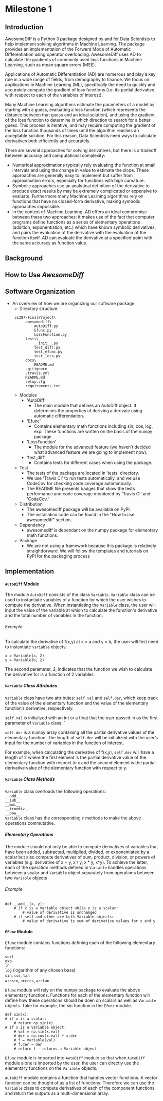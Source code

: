 Milestone 1
===========

## Introduction

AwesomeDiff is a Python 3 package designed by and for Data Scientists to help implement solving algorithms in Machine Learning. The package provides an implementation of the Forward Mode of Automatic Differentiation using operator overloading. AwesomeDiff uses AD to calculate the gradients of commonly used loss functions in Machine Learning, such as mean square errors (MSE).

Applications of Automatic Differentiation (AD) are numerous and play a key role in a wide range of fields, from demography to finance. We focus on applications in Machine Learning (ML), specifically the need to quickly and accurately compute the gradient of loss functions (i.e. its partial derivative with respect to each of the variables of interest).

Many Machine Learning algorithms estimate the parameters of a model by starting with a guess, evaluating a loss function (which represents the distance between that guess and an ideal solution), and using the gradient of the loss function to determine in which direction to search for a better guess. This process is iterative, and may require computing the gradient of the loss function thousands of times until the algorithm reaches an acceptable solution. For this reason, Data Scientists need ways to calculate derivatives both efficiently and accurately.

There are several approaches for solving derivatives, but there is a tradeoff between accuracy and computational complexity:
- Numerical approximations typically rely evaluating the function at small intervals and using the change in value to estimate the slope. These approaches are generally easy to implement but suffer from approximation errors, especially for functions with high curvature.
- Symbolic approaches use an analytical definition of the derivative to produce exact results by may be extremely complicated or expensive to evaluate. Furthermore many Machine Learning algorithms rely on functions that have no closed-form derivative, making symbolic approaches impossible.
- In the context of Machine Learning, AD offers an ideal compromise between these two approaches: it makes use of the fact that computer programs define functions as a series of elementary operations (addition, exponentiation, etc.) which have known symbolic derivatives, and pairs the evaluation of the derivative with the evaluation of the function itself. AD can evaluate the derivative at a specified point with the same accuracy as function value.


## Background


## How to Use *AwesomeDiff*


## Software Organization
- An overview of how we are organizing our software package. 
  * Directory structure  
  ```
   cs207-FinalProject\
        awesomediff\
            AutoDiff.py
            Efunc.py
            LossFunction.py
        tests\
            __init__.py
            test_diff.py
            test_efunc.py
            test_loss.py
        docs\
            README.md
        .gitignore
        .travis.yml
        README.md
        setup.cfg
        requirements.txt
  ```
  * Modules
    - 'AutoDiff'
      - The main module that defines an AutoDiff object. It determines the properties of deriving a derivate using automatic differentiation.
    - 'Efunc'
      - Contains elementary math functions including sin, cos, log, exp. These functions are written on the basis of the numpy package.
    - 'LossFunction'
      - The module for the advanced feature (we haven’t decided what advanced feature we are going to implement now).
    - 'test_diff'
      - Contains tests for different cases when using the package.  
  * Test
    - The tests of the package are located in 'tests' directory.
    - We use 'Travis CI' to run tests automatically, and we use CodeCov for checking code coverage automatically.
    - The README file presents badges that show the tests performance and code coverage monitored by 'Travis CI' and 'CodeCov.'
  * Distribution  
    - The awesomediff package will be available on PyPI.
    - The installation code can be found in the "How to use awesomediff" section.
  * Dependency
    - awesomediff is dependant on the numpy package for elementary math functions.
  * Package
    - We are not using a framework because this package is relatively straightforward. We will follow the templates and tutorials on PyPI for the packaging process

## Implementation

#### `AutoDiff` Module
The module `AutoDiff` consists of the class `Variable`. `Variable` class can be used to instantiate variables of a function for which the user wishes to compute the derivative. When instantiating the `Variable` class, the user will input the value of the variable at which to calculate the function's derivative and the total number of variables in the function.

###### Example
To calculate the derivative of f(x,y) at x = a and y = b, the user will first need to instantiate `Variable` objects. 

```
x = Variable(a, 2)
y = Variable(b, 2)
```
The second parameter, 2, indicates that the function we wish to calculate the derivative for is a function of 2 variables. 


##### `Variable` Class Attributes
`Variable` class have two attributes: `self.val` and `self.der`, which keep track of the value of the elementary function and the value of the elementary function’s derivative, respectively. 

`self.val` is initialized with an int or a float that the user passed in as the first parameter of `Variable` class. ` 

`self.der` is a numpy array containing all the partial derivative values of the elementary function. The length of `self.der` will be initialized with the user’s input for the number of variables in the function of interest. 

For example, when calculating the derivative of f(x,y), `self.der` will have a length of 2 where the first element is the partial derivative value of the elementary function with respect to x and the second element is the partial derivative value of the elementary function with respect to y.

##### `Variable` Class Methods
`Variable` class overloads the following operations:  
`__add__`  
`__sub__`  
`__mul__`  
`__truediv__`  
`__pow__`  
`Variable` class has the corresponding `r` methods to make the above operations commutative.   


##### Elementary Operations
The module should not only be able to compute derivatives of variables that have been added, subtracted, multiplied, divided, or exponentiated by a scalar but also compute derivatives of sum, product, division, or powers of variables (e.g. derivative of x + y, x / y, x * y, x^y). To achieve the latter, each of the operation methods defined in `Variable` handles operations between a scalar and `Variable` object separately from operations between two `Variable` objects

###### Example
```
def __add__(x, y):
	# if x is a Variable object while y is a scalar:
		# value of derivative is unchanged
	# if self and other are both Variable objects:
		# value of derivative is sum of derivative values for x and y 
```

#### `EFunc` Module
`Efunc` module contains functions defining each of the following elementary functions:  

`sqrt`  
`exp`  
`ln`  
`log` (logarithm of any chosen base)  
`sin`, `cos`, `tan`  
`arcsin`, `arccos`, `arctan`  

`Efunc` module will rely on the numpy package to evaluate the above elementary functions. Functions for each of the elementary function will define how these operations should be doen on scalars as well as `Variable` objects. Take for example, the sin function in the `Efunc` module. 

```
def sin(x):
# if x is a scalar:
	# return np.sin(x)
# if x is a Variable object:
	# val = np.sin(x.val)
	# der = np.cos(x.val) * x.der
	# f = Variable(val)
	# f.der = der
	# return f – returns a Variable object
```

`Efunc` module is imported into `AutoDiff` module so that when `AutoDiff` module alone is imported by the user, the user can directly use the elementary functions on the `Variable` objects. 

`AutoDiff` module contains a function that handles vector functions. A vector function can be thought of as a list of functions. Therefore we can use the `Variable` class to compute derivatives of each of the component functions and return the outputs as a multi-dimensional array. 

